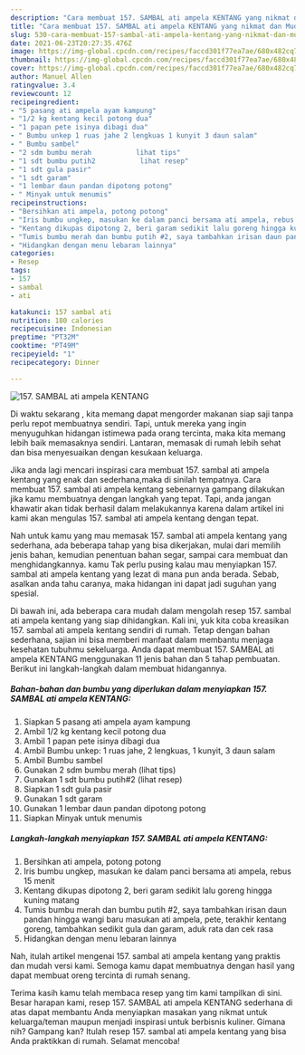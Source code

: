 ```yaml
---
description: "Cara membuat 157. SAMBAL ati ampela KENTANG yang nikmat dan Mudah Dibuat"
title: "Cara membuat 157. SAMBAL ati ampela KENTANG yang nikmat dan Mudah Dibuat"
slug: 530-cara-membuat-157-sambal-ati-ampela-kentang-yang-nikmat-dan-mudah-dibuat
date: 2021-06-23T20:27:35.476Z
image: https://img-global.cpcdn.com/recipes/faccd301f77ea7ae/680x482cq70/157-sambal-ati-ampela-kentang-foto-resep-utama.jpg
thumbnail: https://img-global.cpcdn.com/recipes/faccd301f77ea7ae/680x482cq70/157-sambal-ati-ampela-kentang-foto-resep-utama.jpg
cover: https://img-global.cpcdn.com/recipes/faccd301f77ea7ae/680x482cq70/157-sambal-ati-ampela-kentang-foto-resep-utama.jpg
author: Manuel Allen
ratingvalue: 3.4
reviewcount: 12
recipeingredient:
- "5 pasang ati ampela ayam kampung"
- "1/2 kg kentang kecil potong dua"
- "1 papan pete isinya dibagi dua"
- " Bumbu unkep 1 ruas jahe 2 lengkuas 1 kunyit 3 daun salam"
- " Bumbu sambel"
- "2 sdm bumbu merah           lihat tips"
- "1 sdt bumbu putih2           lihat resep"
- "1 sdt gula pasir"
- "1 sdt garam"
- "1 lembar daun pandan dipotong potong"
- " Minyak untuk menumis"
recipeinstructions:
- "Bersihkan ati ampela, potong potong"
- "Iris bumbu ungkep, masukan ke dalam panci bersama ati ampela, rebus 15 menit"
- "Kentang dikupas dipotong 2, beri garam sedikit lalu goreng hingga kuning matang"
- "Tumis bumbu merah dan bumbu putih #2, saya tambahkan irisan daun pandan hingga wangi baru masukan ati ampela, pete, terakhir kentang goreng, tambahkan sedikit gula dan garam, aduk rata dan cek rasa"
- "Hidangkan dengan menu lebaran lainnya"
categories:
- Resep
tags:
- 157
- sambal
- ati

katakunci: 157 sambal ati 
nutrition: 180 calories
recipecuisine: Indonesian
preptime: "PT32M"
cooktime: "PT49M"
recipeyield: "1"
recipecategory: Dinner

---
```



![157. SAMBAL ati ampela KENTANG](https://img-global.cpcdn.com/recipes/faccd301f77ea7ae/680x482cq70/157-sambal-ati-ampela-kentang-foto-resep-utama.jpg)

Di waktu  sekarang , kita memang dapat mengorder makanan siap saji tanpa perlu repot membuatnya sendiri. Tapi, untuk mereka yang ingin menyuguhkan hidangan istimewa pada orang tercinta, maka kita memang lebih baik memasaknya sendiri. Lantaran, memasak di rumah lebih sehat dan bisa menyesuaikan dengan kesukaan keluarga.

Jika anda lagi mencari inspirasi cara membuat 157. sambal ati ampela kentang yang enak dan sederhana,maka di sinilah tempatnya. Cara membuat 157. sambal ati ampela kentang  sebenarnya gampang dilakukan jika kamu membuatnya dengan langkah yang tepat. Tapi, anda jangan khawatir akan tidak berhasil dalam melakukannya 
karena dalam artikel ini kami akan mengulas 157. sambal ati ampela kentang dengan tepat.  



Nah untuk kamu yang mau memasak 157. sambal ati ampela kentang yang sederhana, ada beberapa tahap yang bisa dikerjakan, mulai dari memilih jenis bahan, kemudian penentuan bahan segar, sampai cara membuat dan menghidangkannya. kamu Tak perlu pusing kalau mau menyiapkan 157. sambal ati ampela kentang yang lezat di mana pun anda berada. Sebab, asalkan anda  tahu caranya, maka hidangan ini dapat jadi suguhan yang spesial.

Di bawah ini, ada beberapa cara mudah dalam mengolah resep 157. sambal ati ampela kentang yang siap dihidangkan. Kali ini, yuk kita coba kreasikan 157. sambal ati ampela kentang sendiri di rumah. Tetap dengan bahan sederhana, sajian ini bisa memberi manfaat dalam membantu menjaga kesehatan tubuhmu sekeluarga. Anda dapat membuat 157. SAMBAL ati ampela KENTANG menggunakan 11 jenis bahan dan 5 tahap pembuatan. Berikut ini langkah-langkah dalam membuat hidangannya.

<!--inarticleads1-->

##### Bahan-bahan dan bumbu yang diperlukan dalam menyiapkan 157. SAMBAL ati ampela KENTANG:

1. Siapkan 5 pasang ati ampela ayam kampung
1. Ambil 1/2 kg kentang kecil potong dua
1. Ambil 1 papan pete isinya dibagi dua
1. Ambil  Bumbu unkep: 1 ruas jahe, 2 lengkuas, 1 kunyit, 3 daun salam
1. Ambil  Bumbu sambel
1. Gunakan 2 sdm bumbu merah           (lihat tips)
1. Gunakan 1 sdt bumbu putih#2           (lihat resep)
1. Siapkan 1 sdt gula pasir
1. Gunakan 1 sdt garam
1. Gunakan 1 lembar daun pandan dipotong potong
1. Siapkan  Minyak untuk menumis




<!--inarticleads2-->

##### Langkah-langkah menyiapkan 157. SAMBAL ati ampela KENTANG:

1. Bersihkan ati ampela, potong potong
1. Iris bumbu ungkep, masukan ke dalam panci bersama ati ampela, rebus 15 menit
1. Kentang dikupas dipotong 2, beri garam sedikit lalu goreng hingga kuning matang
1. Tumis bumbu merah dan bumbu putih #2, saya tambahkan irisan daun pandan hingga wangi baru masukan ati ampela, pete, terakhir kentang goreng, tambahkan sedikit gula dan garam, aduk rata dan cek rasa
1. Hidangkan dengan menu lebaran lainnya




Nah, itulah artikel mengenai  157. sambal ati ampela kentang  yang praktis dan mudah versi kami. Semoga kamu dapat membuatnya dengan hasil yang dapat membuat oreng tercinta di rumah senang. 

Terima kasih kamu telah membaca resep yang tim kami tampilkan di sini. Besar harapan kami, resep  157. SAMBAL ati ampela KENTANG sederhana di atas dapat membantu Anda menyiapkan masakan yang nikmat untuk keluarga/teman maupun menjadi inspirasi untuk berbisnis kuliner. Gimana nih? Gampang kan? Itulah resep 157. sambal ati ampela kentang yang bisa Anda praktikkan di rumah. Selamat mencoba!


